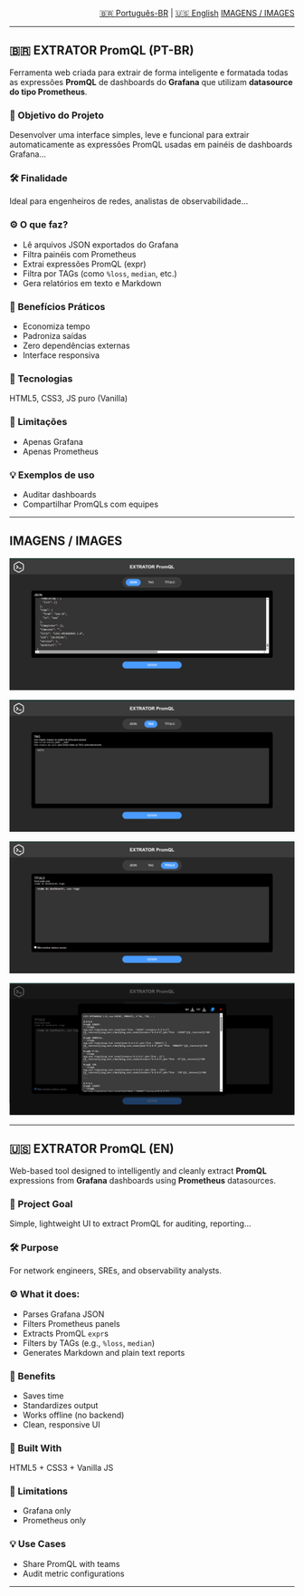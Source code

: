 <p align="right">
  <a href="#ex-trator-promql-pt-br">🇧🇷 Português-BR</a> |
  <a href="#ex-trator-promql-en">🇺🇸 English</a>
  <a href="#ex-trator-promql-imgs">IMAGENS / IMAGES</a>
</p>

---

## 🇧🇷 EXTRATOR PromQL (PT-BR) <a name="ex-trator-promql-pt-br"></a>

Ferramenta web criada para extrair de forma inteligente e formatada todas as expressões **PromQL** de dashboards do **Grafana** que utilizam **datasource do tipo Prometheus**.

### 🎯 Objetivo do Projeto
Desenvolver uma interface simples, leve e funcional para extrair automaticamente as expressões PromQL usadas em painéis de dashboards Grafana...

### 🛠️ Finalidade
Ideal para engenheiros de redes, analistas de observabilidade...

### ⚙️ O que faz?
- Lê arquivos JSON exportados do Grafana
- Filtra painéis com Prometheus
- Extrai expressões PromQL (expr)
- Filtra por TAGs (como `%loss`, `median`, etc.)
- Gera relatórios em texto e Markdown

### 🚀 Benefícios Práticos
- Economiza tempo
- Padroniza saídas
- Zero dependências externas
- Interface responsiva

### 🧱 Tecnologias
HTML5, CSS3, JS puro (Vanilla)

### 📌 Limitações
- Apenas Grafana
- Apenas Prometheus

### 💡 Exemplos de uso
- Auditar dashboards
- Compartilhar PromQLs com equipes

---

## IMAGENS / IMAGES <a name="ex-trator-promql-imgs"></a>

![Pagina JSON](imgs/pg_json.png)

![Pagina TAG](imgs/pg_tag.png)

![Pagina TÍTULO](imgs/pg_titulo.png)

![Pagina SAÍDA](imgs/pg_saida.png)

---

## 🇺🇸 EXTRATOR PromQL (EN) <a name="ex-trator-promql-en"></a>

Web-based tool designed to intelligently and cleanly extract **PromQL** expressions from **Grafana** dashboards using **Prometheus** datasources.

### 🎯 Project Goal
Simple, lightweight UI to extract PromQL for auditing, reporting...

### 🛠️ Purpose
For network engineers, SREs, and observability analysts.

### ⚙️ What it does:
- Parses Grafana JSON
- Filters Prometheus panels
- Extracts PromQL `expr`s
- Filters by TAGs (e.g., `%loss`, `median`)
- Generates Markdown and plain text reports

### 🚀 Benefits
- Saves time
- Standardizes output
- Works offline (no backend)
- Clean, responsive UI

### 🧱 Built With
HTML5 + CSS3 + Vanilla JS

### 📌 Limitations
- Grafana only
- Prometheus only

### 💡 Use Cases
- Share PromQL with teams
- Audit metric configurations

---

